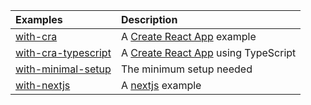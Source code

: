 | Examples                                                                                                  | Description                                                                         |
| :-------------------------------------------------------------------------------------------------------- | :---------------------------------------------------------------------------------- |
| [with-cra](https://github.com/pentaho/hv-uikit-react/tree/master/examples/with-cra)                       | A [Create React App](https://facebook.github.io/create-react-app/) example          |
| [with-cra-typescript](https://github.com/pentaho/hv-uikit-react/tree/master/examples/with-cra-typescript) | A [Create React App](https://facebook.github.io/create-react-app/) using TypeScript |
| [with-minimal-setup](https://github.com/pentaho/hv-uikit-react/tree/master/examples/with-minimal-setup)   | The minimum setup needed                                                            |
| [with-nextjs](https://github.com/pentaho/hv-uikit-react/tree/master/examples/with-nextjs)                 | A [nextjs](https://nextjs.org/) example                                             |
